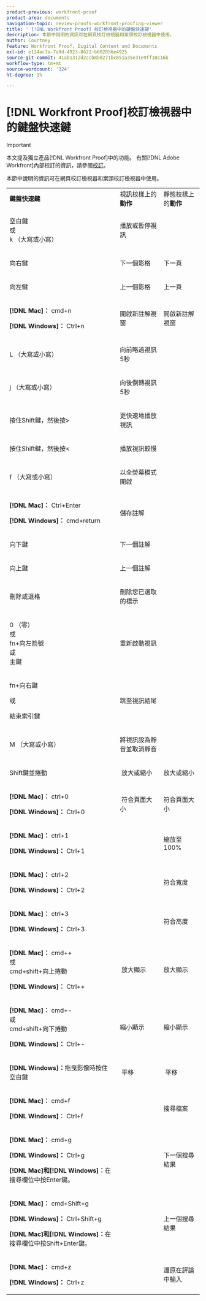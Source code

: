 ```yaml
---
product-previous: workfront-proof
product-area: documents
navigation-topic: review-proofs-workfront-proofing-viewer
title: ' [!DNL Workfront Proof] 校訂檢視器中的鍵盤快速鍵'
description: 本節中說明的資訊可在網頁校訂檢視器和案頭校訂檢視器中使用。
author: Courtney
feature: Workfront Proof, Digital Content and Documents
exl-id: e134ac7a-7a9d-4923-8622-b602856e4925
source-git-commit: 41ab1312d2ccb8b8271bc851a35e31e9ff18c16b
workflow-type: tm+mt
source-wordcount: '324'
ht-degree: 1%

---
```


# [!DNL Workfront Proof]校訂檢視器中的鍵盤快速鍵

>[!IMPORTANT]
>
>本文提及獨立產品[!DNL Workfront Proof]中的功能。 有關[!DNL Adobe Workfront]內部校訂的資訊，請參閱[校訂](../../../review-and-approve-work/proofing/proofing.md)。

本節中說明的資訊可在網頁校訂檢視器和案頭校訂檢視器中使用。

<table style="table-layout:auto"> 
 <col> 
 <col> 
 <col> 
 <tbody> 
  <tr> 
   <td><strong>鍵盤快速鍵</strong> </td> 
   <td>視訊校樣上的<strong>動作</strong> </td> 
   <td>靜態校樣上的<strong>動作</strong> </td> 
  </tr> 
  <tr> 
   <td> <p>空白鍵<br>或<br>k （大寫或小寫）</p> </td> 
   <td> <p>播放或暫停視訊</p> </td> 
   <td> <p> </p> </td> 
  </tr> 
  <tr> 
   <td> <p>向右鍵</p> </td> 
   <td> <p>下一個影格</p> </td> 
   <td> <p>下一頁</p> </td> 
  </tr> 
  <tr> 
   <td> <p>向左鍵</p> </td> 
   <td> <p>上一個影格</p> </td> 
   <td> <p>上一頁</p> </td> 
  </tr> 
  <tr> 
   <td> <p><strong>[!DNL Mac]：</strong> cmd+n</p> <p><strong>[!DNL Windows]：</strong> Ctrl+n</p> </td> 
   <td> <p>開啟新註解視窗</p> </td> 
   <td> <p>開啟新註解視窗</p> </td> 
  </tr> 
  <tr> 
   <td> <p>L （大寫或小寫）</p> </td> 
   <td> <p>向前略過視訊5秒</p> </td> 
   <td> <p> </p> </td> 
  </tr> 
  <tr> 
   <td> <p>j （大寫或小寫）</p> </td> 
   <td> <p>向後倒轉視訊5秒</p> </td> 
   <td> <p> </p> </td> 
  </tr> 
  <tr> 
   <td> <p>按住Shift鍵，然後按&gt;</p> </td> 
   <td> <p>更快速地播放視訊</p> </td> 
   <td> <p> </p> </td> 
  </tr> 
  <tr> 
   <td> <p>按住Shift鍵，然後按&lt;</p> </td> 
   <td> <p>播放視訊較慢</p> </td> 
   <td> <p> </p> </td> 
  </tr> 
  <tr> 
   <td> <p>f （大寫或小寫）</p> </td> 
   <td> <p>以全熒幕模式開啟</p> </td> 
   <td> <p> </p> </td> 
  </tr> 
  <tr> 
   <td> <p><strong>[!DNL Mac]：</strong> Ctrl+Enter </p> <p><strong>[!DNL Windows]：</strong> cmd+return</p> </td> 
   <td> <p>儲存註解</p> </td> 
   <td> <p> </p> </td> 
  </tr> 
  <tr> 
   <td> <p>向下鍵</p> </td> 
   <td> <p>下一個註解</p> </td> 
   <td> <p> </p> </td> 
  </tr> 
  <tr> 
   <td> <p>向上鍵</p> </td> 
   <td> <p>上一個註解</p> </td> 
   <td> <p> </p> </td> 
  </tr> 
  <tr> 
   <td> <p>刪除或退格</p> </td> 
   <td> <p>刪除您已選取的標示</p> </td> 
   <td> <p> </p> </td> 
  </tr> 
  <tr> 
   <td> <p>0 （零）<br>或<br> fn+向左箭號<br>或<br>主鍵</p> </td> 
   <td> <p>重新啟動視訊</p> </td> 
   <td> <p> </p> </td> 
  </tr> 
  <tr> 
   <td> <p>fn+向右鍵</p> <p>或</p> <p>結束索引鍵</p> </td> 
   <td> <p>跳至視訊結尾</p> </td> 
   <td> <p> </p> </td> 
  </tr> 
  <tr> 
   <td> <p>M （大寫或小寫）</p> </td> 
   <td> <p>將視訊設為靜音並取消靜音</p> </td> 
   <td> <p> </p> </td> 
  </tr> 
  <tr> 
   <td> <p>Shift鍵並捲動</p> </td> 
   <td> <p> 放大或縮小</p> </td> 
   <td> <p>放大或縮小</p> </td> 
  </tr> 
  <tr> 
   <td> <p><strong>[!DNL Mac]：</strong> ctrl+0</p> <p><strong>[!DNL Windows]：</strong> Ctrl+0</p> </td> 
   <td> <p> 符合頁面大小</p> </td> 
   <td> <p>符合頁面大小</p> </td> 
  </tr> 
  <tr> 
   <td> <p><strong>[!DNL Mac]：</strong> ctrl+1</p> <p><strong>[!DNL Windows]：</strong> Ctrl+1</p> </td> 
   <td> <p> </p> </td> 
   <td> <p>縮放至100% </p> </td> 
  </tr> 
  <tr> 
   <td> <p><strong>[!DNL Mac]：</strong> ctrl+2</p> <p><strong>[!DNL Windows]：</strong> Ctrl+2</p> </td> 
   <td> <p> </p> </td> 
   <td> <p>符合寬度 </p> </td> 
  </tr> 
  <tr> 
   <td> <p><strong>[!DNL Mac]：</strong> ctrl+3</p> <p><strong>[!DNL Windows]：</strong> Ctrl+3 </p> </td> 
   <td> <p> </p> </td> 
   <td> <p>符合高度 </p> </td> 
  </tr> 
  <tr> 
   <td> <p><strong>[!DNL Mac]：</strong> cmd++ <br>或<br>cmd+shift+向上捲動</p> <p><strong>[!DNL Windows]：</strong> Ctrl++</p> </td> 
   <td> <p> 放大顯示</p> </td> 
   <td> <p>放大顯示 </p> </td> 
  </tr> 
  <tr> 
   <td> <p><strong>[!DNL Mac]：</strong> cmd+- <br>或<br>cmd+shift+向下捲動</p> <p><strong>[!DNL Windows]：</strong> Ctrl+-</p> </td> 
   <td> <p>縮小顯示 </p> </td> 
   <td> <p>縮小顯示</p> </td> 
  </tr> 
  <tr> 
   <td> <p><strong>[!DNL Windows]：</strong>拖曳影像時按住空白鍵</p> </td> 
   <td> <p> 平移</p> </td> 
   <td> <p> 平移</p> </td> 
  </tr> 
  <tr> 
   <td> <p><strong>[!DNL Mac]：</strong> cmd+f</p> <p><strong>[!DNL Windows]</strong>： Ctrl+f</p> </td> 
   <td> <p> </p> </td> 
   <td> <p>搜尋檔案</p> </td> 
  </tr> 
  <tr> 
   <td> <p><strong>[!DNL Mac]：</strong> cmd+g</p> <p><strong>[!DNL Windows]：</strong> Ctrl+g</p> <p><strong>[!DNL Mac]和[!DNL Windows]：</strong>在搜尋欄位中按Enter鍵。</p> </td> 
   <td> <p> </p> </td> 
   <td> <p>下一個搜尋結果</p> </td> 
  </tr> 
  <tr> 
   <td> <p><strong>[!DNL Mac]：</strong> cmd+Shift+g</p> <p><strong>[!DNL Windows]：</strong> Ctrl+Shift+g</p> <p><strong>[!DNL Mac]和[!DNL Windows]：</strong>在搜尋欄位中按Shift+Enter鍵。</p> </td> 
   <td> <p> </p> </td> 
   <td> <p>上一個搜尋結果</p> </td> 
  </tr> 
  <tr> 
   <td> <p><strong>[!DNL Mac]：</strong> cmd+z</p> <p><strong>[!DNL Windows]：</strong> Ctrl+z</p> </td> 
   <td> <p> </p> </td> 
   <td> <p>還原在評論中輸入</p> </td> 
  </tr> 
 </tbody> 
</table>
